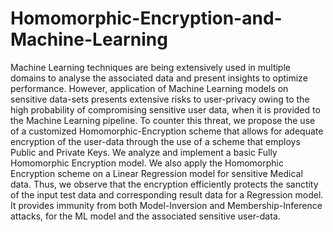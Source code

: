 # Homomorphic-Encryption-and-Machine-Learning
Machine Learning techniques are being extensively used in multiple domains to analyse the associated data and present insights to optimize performance. However, application of Machine Learning models on sensitive data-sets presents extensive risks to user-privacy owing to the high probability of compromising sensitive user data, when it is provided to the Machine Learning pipeline. To counter this threat, we propose the use of a customized Homomorphic-Encryption scheme that allows for adequate encryption of the user-data through the use of a scheme that employs Public and Private Keys. We analyze and implement a basic Fully Homomorphic Encryption model. We also apply the Homomorphic Encryption scheme on a Linear Regression model for sensitive Medical data. Thus, we observe that the encryption efficiently protects the sanctity of the input test data and corresponding result data for a Regression model. It provides immunity from both Model-Inversion and Membership-Inference attacks, for the ML model and the associated sensitive user-data.
